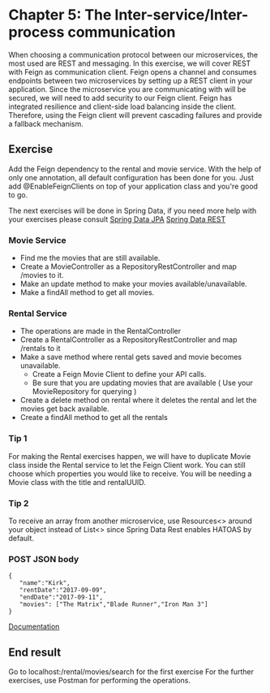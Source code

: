 # Chapter 5: The Inter-service/Inter-process communication 
When choosing a communication protocol between our microservices, the most used are REST and messaging. 
In this exercise, we will cover REST with Feign as communication client. 
Feign opens a channel and consumes endpoints between two microservices by setting up a REST client in your application.
Since the microservice you are communicating with will be secured, we will need to add security to our Feign client. 
Feign has integrated resilience and client-side load balancing inside the client.
Therefore, using the Feign client will prevent cascading failures and provide a fallback mechanism.

## Exercise 
Add the Feign dependency to the rental and movie service.
With the help of only one annotation, all default configuration has been done for you.
Just add @EnableFeignClients on top of your application class and you're good to go.

The next exercises will be done in Spring Data, if you need more help with your exercises please consult 
[Spring Data JPA](https://docs.spring.io/spring-data/jpa/docs/1.11.6.RELEASE/reference/html/)
[Spring Data REST](https://docs.spring.io/spring-data/rest/docs/current/reference/html/)

### Movie Service
* Find me the movies that are still available.
* Create a MovieController as a RepositoryRestController and map /movies to it.
 * Make an update method to make your movies available/unavailable.
 * Make a findAll method to get all movies.

### Rental Service
* The operations are made in the RentalController
* Create a RentalController as a RepositoryRestController and map /rentals to it
 * Make a save method where rental gets saved and movie becomes unavailable.
   * Create a Feign Movie Client to define your API calls.
   * Be sure that you are updating movies that are available ( Use your MovieRepository for querying )
 * Create a delete method on rental where it deletes the rental and let the movies get back available.
 * Create a findAll method to get all the rentals

### Tip 1
For making the Rental exercises happen, we will have to duplicate Movie class inside the Rental service to let the Feign Client work.
You can still choose which properties you would like to receive.
You will be needing a Movie class with the title and rentalUUID.

### Tip 2
To receive an array from another microservice, use Resources<> around your object instead of List<> since Spring Data Rest enables HATOAS by default. 

### POST JSON body
```
{
   "name":"Kirk",
   "rentDate":"2017-09-09",
   "endDate":"2017-09-11",
   "movies": ["The Matrix","Blade Runner","Iron Man 3"]
}

```

[Documentation](http://projects.spring.io/spring-cloud/spring-cloud.html#spring-cloud-feign)

## End result
Go to localhost:<port zuul>/rental/movies/search for the first exercise
For the further exercises, use Postman for performing the operations.


